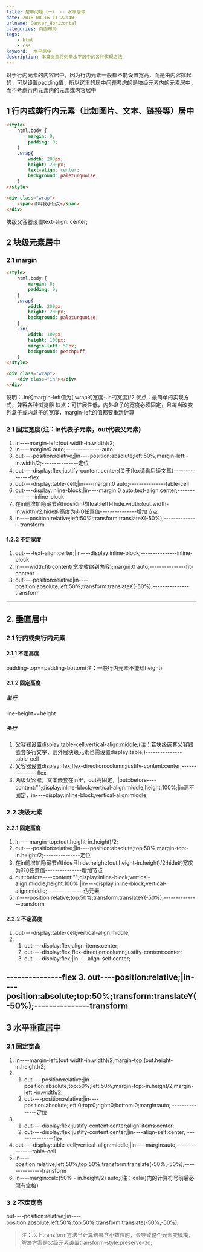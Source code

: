 ```yaml
---
title: 居中问题（一） -- 水平居中
date: 2018-08-16 11:22:40
urlname: Center_Horizontal
categories: 页面布局
tags: 
    - html 
    - css
keyword:  水平居中
description: 本篇文章将列举水平居中的各种实现方法
---
```

对于行内元素的内容居中，因为行内元素一般都不能设置宽高，而是由内容撑起的，可以设置padding值，所以这里的居中问题考虑的是块级元素内的元素居中，而不考虑行内元素内的元素或内容居中
## 1 行内或类行内元素（比如图片、文本、链接等）居中
```html
<style>
    html,body {
        margin: 0;
        padding: 0;
    }
    .wrap{
        width: 200px;
        height: 200px;
        text-align: center;
        background: paleturquoise;
    }
</style>

<div class="wrap">
    <span>请叫我小仙女</span>
</div>
```
块级父容器设置text-align: center;
## 2 块级元素居中
### 2.1 margin
```html
<style>
    html,body {
        margin: 0;
        padding: 0;
    }
    .wrap{
        width: 200px;
        height: 200px;
        background: paleturquoise;
    }
    .in{
        width: 100px;
        height: 100px;
        margin-left: 50px;
        background: peachpuff;
    }
</style>

<div class="wrap">
    <div class="in"></div>
</div>
```
说明：.in的margin-left值为(.wrap的宽度-.in的宽度)/2
优点：最简单的实现方式，兼容各种浏览器
缺点：可扩展性低，内外盒子的宽度必须固定，且每当改变外盒子或内盒子的宽度，margin-left的值都要重新计算

### 2.1 固定宽度(注：in代表子元素，out代表父元素)
1. in----margin-left:(out.width-in.width)/2;
2. in----margin:0 auto;---------------auto
3. out----position:relative;|in----position:absolute;left:50%;margin-left:-in.width/2;---------------定位
4. out----display:flex;justify-content:center;(关于flex请看后续文章)---------------flex
5. out----display:table-cell;|in----margin:0 auto;---------------table-cell
6. out----display:inline-block;|in----margin:0 auto;text-align:center;---------------inline-block
7. 在in前增加隐藏节点hide和in均float:left且hide.width:(out.width-in.width)/2;hide的高度为非0任意值---------------增加节点
8. in----position:relative;left:50%;transform:translateX(-50%);---------------transform

#### 1.2.2 不定宽度
1. out----text-align:certer;|in----display:inline-block;---------------inline-block
2. in----width:fit-content(宽度收缩到内容);margin:0 auto;---------------fit-content
3. out----position:relative|in----position:absolute;left:50%;transform:translateX(-50%);---------------transform
-------------------------
## 2. 垂直居中
### 2.1 行内或类行内元素
#### 2.1.1 不定高度
padding-top==padding-bottom(注：一般行内元素不能给height)
#### 2.1.2 固定高度
##### 单行
line-height==height
##### 多行
1. 父容器设置display:table-cell;vertical-align:middle;(注：若块级嵌套父容器嵌套多行文字，则外层块级元素也需设置display:table;)---------------table-cell
2. 父容器设置display:flex;flex-direction:column;justify-content:center;---------------flex
3. 两级父容器，文本嵌套在in里，out高固定，|out::before----content:"";display:inline-block;vertical-align:middle;height:100%;|in高不固定，in----display:inline-block;vertical-align:middle;
<!-- 注：ie6不兼容以上，ie6居中结合1中的写法：(css hack兼容) -->

### 2.2 块级元素
#### 2.2.1 固定高度
1. in----margin-top:(out.height-in.height)/2;
2. out----position:relative;|in----position:absolute;top:50%;margin-top:-in.height/2;---------------定位
3. 在in前增加隐藏节点hide且hide.height:(out.height-in.height)/2;hide的宽度为非0任意值---------------增加节点
4. out::before----content:"";display:inline-block;vertical-align:middle;height:100%;|in----display:inline-block;vertical-align:middle;---------------伪元素
5. in----position:relative;top:50%;transform:translateY(-50%);---------------transform

#### 2.2.2 不定高度
1. out----display:table-cell;vertical-align:middle;
2. 1. out----display:flex;align-items:center;
   2. out----display:flex;flex-direction:column;justify-content:center;
   3. out----display:flex;|in----align-self:center;

---------------flex
3. out----position:relative;|in----position:absolute;top:50%;transform:translateY(-50%);---------------transform
----------------------
## 3 水平垂直居中
### 3.1 固定宽高
1. in----margin-left:(out.width-in.width)/2;margin-top:(out.height-in.height)/2;
2. 1. out----position:relative;|in----position:absolute;top:50%;left:50%;margin-top:-in.height/2;margin-left:-in.width/2;
   2. out----position:relative;|in----position:absolute;left:0;top:0;right:0;bottom:0;margin:auto;
---------------定位
3. 1. out----display:flex;justify-content:center;align-items:center;
   2. out----display:flex;justify-content:center;|in----align-self:center;
---------------flex
4. out----display:table-cell;vertical-align:middle;|in----margin:auto;---------------table-cell
5. in----position:relative;left:50%;top:50%;transform:translate(-50%,-50%);---------------transform
6. in----margin:calc(50% - in.height/2) auto;(注：cala()内的计算符号前后必须有空格)

### 3.2 不定宽高
out----position:relative;|in----position:absolute;left:50%;top:50%;transform:translate(-50%,-50%);
> 注：以上transform方法当计算结果含小数位时，会导致整个元素变模糊，解决方案是父级元素设置transform-style:preserve-3d;



